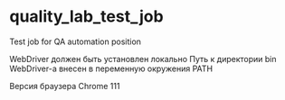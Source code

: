 # quality_lab_test_job
Test job for QA automation position

WebDriver должен быть установлен локально
Путь к директории bin WebDriver-а внесен в переменную окружения PATH

Версия браузера Chrome 111
